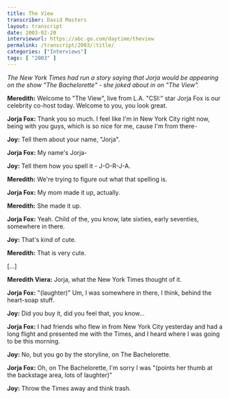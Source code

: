 ```yaml
---
title: The View
transcriber: David Masters
layout: transcript
date: 2003-02-20
interviewurl: https://abc.go.com/daytime/theview
permalink: /transcript/2003/:title/
categories: ["Interviews"]
tags: [ "2003" ]
---
```


_The New York Times had run a story saying that Jorja would be appearing on the show "The Bachelorette" - she joked about in on "The View"._

**Meredith:** Welcome to "The View", live from L.A. "CSI:" star Jorja Fox is our celebrity co-host today. Welcome to you, you look great.

**Jorja Fox:** Thank you so much. I feel like I'm in New York City right now, being with you guys, which is so nice for me, cause I'm from there-

**Joy:** Tell them about your name, "Jorja".

**Jorja Fox:** My name's Jorja-

**Joy:** Tell them how you spell it - J-O-R-J-A.

**Meredith:** We're trying to figure out what that spelling is.

**Jorja Fox:** My mom made it up, actually.

**Meredith:** She made it up.

**Jorja Fox:** Yeah. Child of the, you know, late sixties, early seventies, somewhere in there.

**Joy:** That's kind of cute.

**Meredith:** That is very cute.

[...]

**Meredith Viera:** Jorja, what the New York Times thought of it.

**Jorja Fox:** "(laughter)" Um, I was somewhere in there, I think, behind the heart-soap stuff.

**Joy:** Did you buy it, did you feel that, you know...

**Jorja Fox:** I had friends who flew in from New York City yesterday and had a long flight and presented me with the Times, and I heard where I was going to be this morning.

**Joy:** No, but you go by the storyline, on The Bachelorette.

**Jorja Fox:** Oh, on The Bachelorette, I'm sorry I was "(points her thumb at the backstage area, lots of laughter)"

**Joy:** Throw the Times away and think trash.
